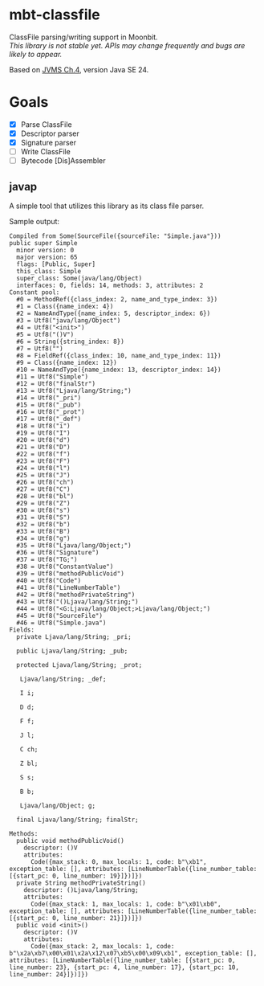 # mbt-classfile

ClassFile parsing/writing support in Moonbit.   
_This library is not stable yet. APIs may change frequently and bugs are likely to appear._

Based on [JVMS Ch.4](https://docs.oracle.com/javase/specs/jvms/se24/html/jvms-4.html#jvms-4.5), version Java SE 24.


# Goals
 - [x] Parse ClassFile
 - [x] Descriptor parser
 - [x] Signature parser
 - [ ] Write ClassFile
 - [ ] Bytecode \[Dis\]Assembler

 ## javap

 A simple tool that utilizes this library as its class file parser.

Sample output:
```
Compiled from Some(SourceFile({sourceFile: "Simple.java"}))
public super Simple
  minor version: 0
  major version: 65
  flags: [Public, Super]
  this_class: Simple
  super_class: Some(java/lang/Object)
  interfaces: 0, fields: 14, methods: 3, attributes: 2
Constant pool:
  #0 = MethodRef({class_index: 2, name_and_type_index: 3})
  #1 = Class({name_index: 4})
  #2 = NameAndType({name_index: 5, descriptor_index: 6})
  #3 = Utf8("java/lang/Object")
  #4 = Utf8("<init>")
  #5 = Utf8("()V")
  #6 = String({string_index: 8})
  #7 = Utf8("")
  #8 = FieldRef({class_index: 10, name_and_type_index: 11})
  #9 = Class({name_index: 12})
  #10 = NameAndType({name_index: 13, descriptor_index: 14})
  #11 = Utf8("Simple")
  #12 = Utf8("finalStr")
  #13 = Utf8("Ljava/lang/String;")
  #14 = Utf8("_pri")
  #15 = Utf8("_pub")
  #16 = Utf8("_prot")
  #17 = Utf8("_def")
  #18 = Utf8("i")
  #19 = Utf8("I")
  #20 = Utf8("d")
  #21 = Utf8("D")
  #22 = Utf8("f")
  #23 = Utf8("F")
  #24 = Utf8("l")
  #25 = Utf8("J")
  #26 = Utf8("ch")
  #27 = Utf8("C")
  #28 = Utf8("bl")
  #29 = Utf8("Z")
  #30 = Utf8("s")
  #31 = Utf8("S")
  #32 = Utf8("b")
  #33 = Utf8("B")
  #34 = Utf8("g")
  #35 = Utf8("Ljava/lang/Object;")
  #36 = Utf8("Signature")
  #37 = Utf8("TG;")
  #38 = Utf8("ConstantValue")
  #39 = Utf8("methodPublicVoid")
  #40 = Utf8("Code")
  #41 = Utf8("LineNumberTable")
  #42 = Utf8("methodPrivateString")
  #43 = Utf8("()Ljava/lang/String;")
  #44 = Utf8("<G:Ljava/lang/Object;>Ljava/lang/Object;")
  #45 = Utf8("SourceFile")
  #46 = Utf8("Simple.java")
Fields:
  private Ljava/lang/String; _pri;

  public Ljava/lang/String; _pub;

  protected Ljava/lang/String; _prot;

   Ljava/lang/String; _def;

   I i;

   D d;

   F f;

   J l;

   C ch;

   Z bl;

   S s;

   B b;

   Ljava/lang/Object; g;

  final Ljava/lang/String; finalStr;

Methods:
  public void methodPublicVoid()
    descriptor: ()V
    attributes:
      Code({max_stack: 0, max_locals: 1, code: b"\xb1", exception_table: [], attributes: [LineNumberTable({line_number_table: [{start_pc: 0, line_number: 19}]})]})
  private String methodPrivateString()
    descriptor: ()Ljava/lang/String;
    attributes:
      Code({max_stack: 1, max_locals: 1, code: b"\x01\xb0", exception_table: [], attributes: [LineNumberTable({line_number_table: [{start_pc: 0, line_number: 21}]})]})
  public void <init>()
    descriptor: ()V
    attributes:
      Code({max_stack: 2, max_locals: 1, code: b"\x2a\xb7\x00\x01\x2a\x12\x07\xb5\x00\x09\xb1", exception_table: [], attributes: [LineNumberTable({line_number_table: [{start_pc: 0, line_number: 23}, {start_pc: 4, line_number: 17}, {start_pc: 10, line_number: 24}]})]})
```
